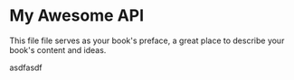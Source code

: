 # My Awesome API

This file file serves as your book's preface, a great place to describe your book's content and ideas.

asdfasdf

